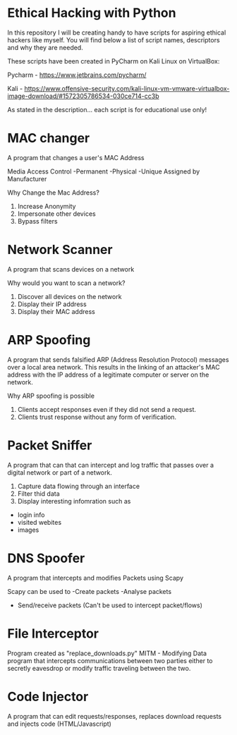 # Ethical Hacking with Python
In this repository I will be creating handy to have scripts for aspiring ethical hackers like myself.
You will find below a list of script names, descriptors and why they are needed.

These scripts have been created in PyCharm on Kali Linux on VirtualBox:

Pycharm - https://www.jetbrains.com/pycharm/

Kali - https://www.offensive-security.com/kali-linux-vm-vmware-virtualbox-image-download/#1572305786534-030ce714-cc3b

As stated in the description... each script is for educational use only!

# MAC changer
A program that changes a user's MAC Address

Media Access Control
-Permanent
-Physical
-Unique
Assigned by Manufacturer

Why Change the Mac Address?
1. Increase Anonymity
2. Impersonate other devices
3. Bypass filters

# Network Scanner
A program that scans devices on a network

Why would you want to scan a network?
1. Discover all devices on the network
2. Display their IP address
3. Display their MAC address

# ARP Spoofing
A program that sends falsified ARP (Address Resolution Protocol) messages over a local area network. This results in the linking of an attacker's MAC address with the IP address of a legitimate computer or server on the network.

Why ARP spoofing is possible
1. Clients accept responses even if they did not send a request.
2. Clients trust response without any form of verification.

# Packet Sniffer
A program that can that can intercept and log traffic that passes over a digital network or part of a network.

1. Capture data flowing through an interface
2. Filter thid data
3. Display interesting infomration such as
- login info
- visited webites
- images

# DNS Spoofer
A program that intercepts and modifies Packets using Scapy

Scapy can be used to
-Create packets
-Analyse packets
- Send/receive packets
(Can't be used to intercept packet/flows)

# File Interceptor
Program created as "replace_downloads.py"
MITM - Modifying Data program that intercepts communications between two parties either to secretly eavesdrop or modify traffic traveling between the two.

# Code Injector
A program that can edit requests/responses, replaces download requests and injects code (HTML/Javascript)
